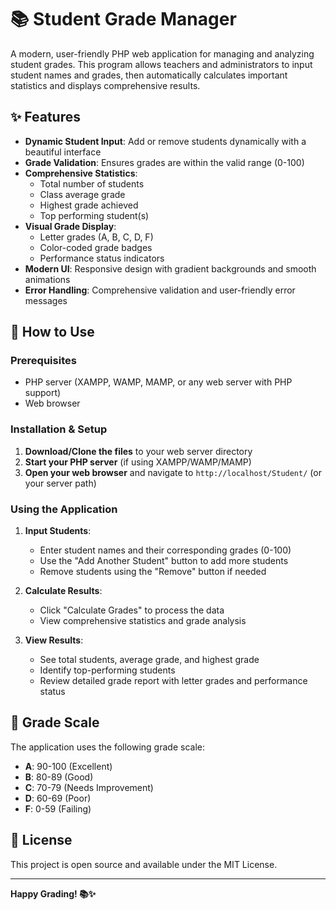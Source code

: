 # 📚 Student Grade Manager

A modern, user-friendly PHP web application for managing and analyzing student grades. This program allows teachers and administrators to input student names and grades, then automatically calculates important statistics and displays comprehensive results.

## ✨ Features

- **Dynamic Student Input**: Add or remove students dynamically with a beautiful interface
- **Grade Validation**: Ensures grades are within the valid range (0-100)
- **Comprehensive Statistics**: 
  - Total number of students
  - Class average grade
  - Highest grade achieved
  - Top performing student(s)
- **Visual Grade Display**: 
  - Letter grades (A, B, C, D, F)
  - Color-coded grade badges
  - Performance status indicators
- **Modern UI**: Responsive design with gradient backgrounds and smooth animations
- **Error Handling**: Comprehensive validation and user-friendly error messages

## 🚀 How to Use

### Prerequisites
- PHP server (XAMPP, WAMP, MAMP, or any web server with PHP support)
- Web browser

### Installation & Setup

1. **Download/Clone the files** to your web server directory
2. **Start your PHP server** (if using XAMPP/WAMP/MAMP)
3. **Open your web browser** and navigate to `http://localhost/Student/` (or your server path)

### Using the Application

1. **Input Students**: 
   - Enter student names and their corresponding grades (0-100)
   - Use the "Add Another Student" button to add more students
   - Remove students using the "Remove" button if needed

2. **Calculate Results**: 
   - Click "Calculate Grades" to process the data
   - View comprehensive statistics and grade analysis

3. **View Results**:
   - See total students, average grade, and highest grade
   - Identify top-performing students
   - Review detailed grade report with letter grades and performance status

## 🎯 Grade Scale

The application uses the following grade scale:
- **A**: 90-100 (Excellent)
- **B**: 80-89 (Good)
- **C**: 70-79 (Needs Improvement)
- **D**: 60-69 (Poor)
- **F**: 0-59 (Failing)

## 📝 License

This project is open source and available under the MIT License.

---

**Happy Grading! 📚✨**
